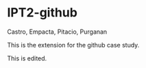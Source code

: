 # IPT2-github
Castro, Empacta, Pitacio, Purganan

This is the extension for the github case study.

This is edited.